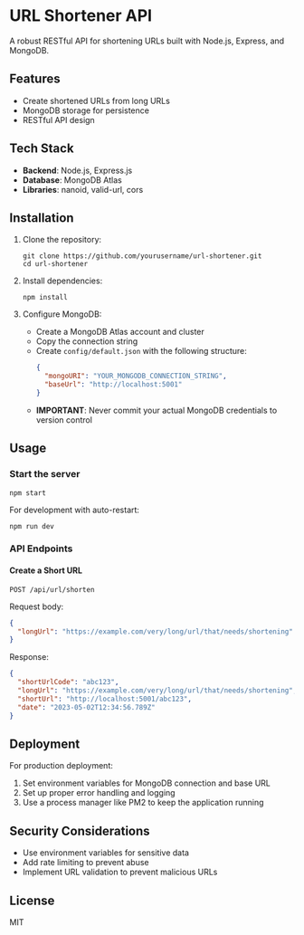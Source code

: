# URL Shortener API

A robust RESTful API for shortening URLs built with Node.js, Express, and MongoDB.

## Features

- Create shortened URLs from long URLs
- MongoDB storage for persistence
- RESTful API design

## Tech Stack

- **Backend**: Node.js, Express.js
- **Database**: MongoDB Atlas
- **Libraries**: nanoid, valid-url, cors

## Installation

1. Clone the repository:

   ```
   git clone https://github.com/yourusername/url-shortener.git
   cd url-shortener
   ```

2. Install dependencies:

   ```
   npm install
   ```

3. Configure MongoDB:
   - Create a MongoDB Atlas account and cluster
   - Copy the connection string
   - Create `config/default.json` with the following structure:
     ```json
     {
       "mongoURI": "YOUR_MONGODB_CONNECTION_STRING",
       "baseUrl": "http://localhost:5001"
     }
     ```
   - **IMPORTANT**: Never commit your actual MongoDB credentials to version control

## Usage

### Start the server

```
npm start
```

For development with auto-restart:

```
npm run dev
```

### API Endpoints

#### Create a Short URL

```
POST /api/url/shorten
```

Request body:

```json
{
  "longUrl": "https://example.com/very/long/url/that/needs/shortening"
}
```

Response:

```json
{
  "shortUrlCode": "abc123",
  "longUrl": "https://example.com/very/long/url/that/needs/shortening",
  "shortUrl": "http://localhost:5001/abc123",
  "date": "2023-05-02T12:34:56.789Z"
}
```

## Deployment

For production deployment:

1. Set environment variables for MongoDB connection and base URL
2. Set up proper error handling and logging
3. Use a process manager like PM2 to keep the application running

## Security Considerations

- Use environment variables for sensitive data
- Add rate limiting to prevent abuse
- Implement URL validation to prevent malicious URLs

## License

MIT
